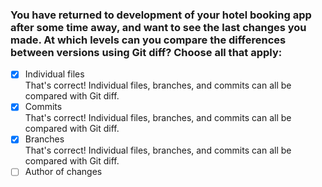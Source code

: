 ### You have returned to development of your hotel booking app after some time away, and want to see the last changes you made. At which levels can you compare the differences between versions using Git diff? Choose all that apply:

- [x] Individual files <br>
      That's correct! Individual files, branches, and commits can all be compared with Git diff.
- [x] Commits <br>
      That's correct! Individual files, branches, and commits can all be compared with Git diff.
- [x] Branches <br>
      That's correct! Individual files, branches, and commits can all be compared with Git diff.
- [ ] Author of changes
